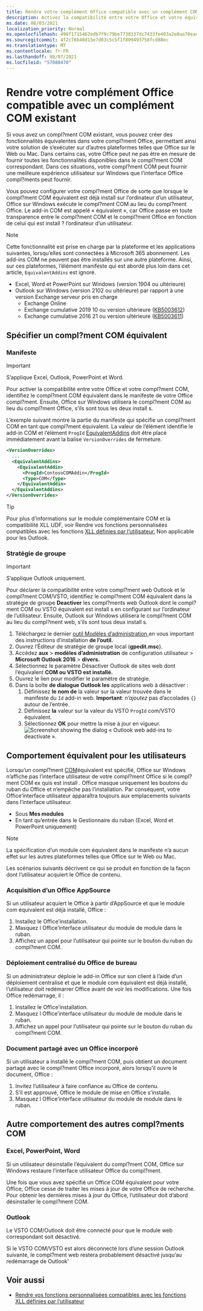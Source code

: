 ```yaml
---
title: Rendre votre complément Office compatible avec un complément COM existant
description: Activez la compatibilité entre votre Office et votre équivalent COM.
ms.date: 08/03/2021
localization_priority: Normal
ms.openlocfilehash: 498f1715462edb7f9c79be7738337dc7433fe403a2e0aa76eae81b4516af9caa
ms.sourcegitcommit: 4f2c76b48d15e7d03c5c5f1f809493758fcd88ec
ms.translationtype: MT
ms.contentlocale: fr-FR
ms.lasthandoff: 08/07/2021
ms.locfileid: "57080470"
---
```

# <a name="make-your-office-add-in-compatible-with-an-existing-com-add-in"></a>Rendre votre complément Office compatible avec un complément COM existant

Si vous avez un compl?ment COM existant, vous pouvez créer des fonctionnalités équivalentes dans votre compl?ment Office, permettant ainsi votre solution de s’exécuter sur d’autres plateformes telles que Office sur le Web ou Mac. Dans certains cas, votre Office peut ne pas être en mesure de fournir toutes les fonctionnalités disponibles dans le compl?ment COM correspondant. Dans ces situations, votre compl?ment COM peut fournir une meilleure expérience utilisateur sur Windows que l’interface Office compl?ments peut fournir.

Vous pouvez configurer votre compl?ment Office de sorte que lorsque le compl?ment COM équivalent est déjà install sur l’ordinateur d’un utilisateur, Office sur Windows exécute le compl?ment COM au lieu du compl?ment Office. Le add-in COM est appelé « équivalent », car Office passe en toute transparence entre le compl?ment COM et le compl?ment Office en fonction de celui qui est install ? l’ordinateur d’un utilisateur.

> [!NOTE]
> Cette fonctionnalité est prise en charge par la plateforme et les applications suivantes, lorsqu’elles sont connectées à Microsoft 365 abonnement. Les add-ins COM ne peuvent pas être installés sur une autre plateforme. Ainsi, sur ces plateformes, l’élément manifeste qui est abordé plus loin dans cet article, `EquivalentAddins` est ignoré.
>
> - Excel, Word et PowerPoint sur Windows (version 1904 ou ultérieure)
> - Outlook sur Windows (version 2102 ou ultérieure) par rapport à une version Exchange serveur pris en charge
>   - Exchange Online
>   - Exchange cumulative 2019 10 ou version ultérieure ([KB5003612](https://support.microsoft.com/topic/cumulative-update-10-for-exchange-server-2019-kb5003612-b1434cad-3fbc-4dc3-844d-82568e8d4344))
>   - Exchange cumulative 2016 21 ou version ultérieure ([KB5003611](https://support.microsoft.com/topic/cumulative-update-21-for-exchange-server-2016-kb5003611-b7ba1656-abba-4a0b-9be9-dac45095d969))

## <a name="specify-an-equivalent-com-add-in"></a>Spécifier un compl?ment COM équivalent

### <a name="manifest"></a>Manifeste

> [!IMPORTANT]
> S’applique Excel, Outlook, PowerPoint et Word.

Pour activer la compatibilité entre votre Office et votre compl?ment COM, identifiez [](add-in-manifests.md) le compl?ment COM équivalent dans le manifeste de votre Office compl?ment. Ensuite, Office sur Windows utilisera le compl?ment COM au lieu du compl?ment Office, s’ils sont tous les deux install s.

L’exemple suivant montre la partie du manifeste qui spécifie un compl?ment COM en tant que compl?ment équivalent. La valeur de l’élément identifie le add-in COM et l’élément `ProgId` [EquivalentAddins](../reference/manifest/equivalentaddins.md) doit être placé immédiatement avant la balise `VersionOverrides` de fermeture.

```xml
<VersionOverrides>
  ...
  <EquivalentAddins>
    <EquivalentAddin>
      <ProgId>ContosoCOMAddin</ProgId>
      <Type>COM</Type>
    </EquivalentAddin>
  </EquivalentAddins>
</VersionOverrides>
```

> [!TIP]
> Pour plus d’informations sur le module complémentaire COM et la compatibilité XLL UDF, voir Rendre vos fonctions personnalisées compatibles avec les fonctions [XLL définies par l’utilisateur.](../excel/make-custom-functions-compatible-with-xll-udf.md) Non applicable pour les Outlook.

### <a name="group-policy"></a>Stratégie de groupe

> [!IMPORTANT]
> S’applique Outlook uniquement.

Pour déclarer la compatibilité entre votre compl?ment web Outlook et le compl?ment COM/VSTO, identifiez le compl?ment COM équivalent dans la stratégie de groupe **Deactiver** les compl?ments web Outlook dont le compl?ment COM ou VSTO équivalent est install s en configurant sur l’ordinateur de l’utilisateur. Ensuite, Outlook sur Windows utilisera le compl?ment COM au lieu du compl?ment web, s’ils sont tous deux install s.

1. Téléchargez le dernier [outil Modèles d’administration,](https://www.microsoft.com/download/details.aspx?id=49030)en vous important des instructions d’installation **de l’outil.**
1. Ouvrez l’Éditeur de stratégie de groupe local (**gpedit.msc**).
1. Accédez **aux**  >  **modèles d’administration** de configuration utilisateur   >  **Microsoft Outlook 2016**  >  **divers.**
1. Sélectionnez le paramètre Désactiver Outlook de sites web dont l’équivalent **COM ou VSTO est installé.**
1. Ouvrez le lien pour modifier le paramètre de stratégie.
1. Dans la boîte **de dialogue Outlook les** applications web à désactiver :
    1. Définissez **le nom de** la valeur sur la valeur trouvée dans le manifeste du `Id` add-in web. **Important**: *n’ajoutez* pas d’accolades `{}` autour de l’entrée.
    1. Définissez **la** valeur sur la valeur du VSTO `ProgId` com/VSTO équivalent.
    1. Sélectionnez **OK** pour mettre la mise à jour en vigueur.
    ![Screenshot showing the dialog « Outlook web add-ins to deactivate ».](../images/outlook-deactivate-gpo-dialog.png)

## <a name="equivalent-behavior-for-users"></a>Comportement équivalent pour les utilisateurs

Lorsqu’un compl?ment [COM](#specify-an-equivalent-com-add-in)équivalent est spécifié, Office sur Windows n’affiche pas l’interface utilisateur de votre compl?ment Office si le compl?ment COM ex quis est install . Office masque uniquement les boutons du ruban du Office et n’empêche pas l’installation. Par conséquent, votre Office’interface utilisateur apparaîtra toujours aux emplacements suivants dans l’interface utilisateur.

- Sous **Mes modules**
- En tant qu’entrée dans le Gestionnaire du ruban (Excel, Word et PowerPoint uniquement)

> [!NOTE]
> La spécification d’un module com équivalent dans le manifeste n’a aucun effet sur les autres plateformes telles que Office sur le Web ou Mac.

Les scénarios suivants décrivent ce qui se produit en fonction de la façon dont l’utilisateur acquiert le Office de contenu.

### <a name="appsource-acquisition-of-an-office-add-in"></a>Acquisition d’un Office AppSource

Si un utilisateur acquiert le Office à partir d’AppSource et que le module com équivalent est déjà installé, Office :

1. Installez le Office’installation.
2. Masquez l Office’interface utilisateur du module de module dans le ruban.
3. Affichez un appel pour l’utilisateur qui pointe sur le bouton du ruban du compl?ment COM.

### <a name="centralized-deployment-of-office-add-in"></a>Déploiement centralisé du Office de bureau

Si un administrateur déploie le add-in Office sur son client à l’aide d’un déploiement centralisé et que le module com équivalent est déjà installé, l’utilisateur doit redémarrer Office avant de voir les modifications. Une fois Office redémarrage, il :

1. Installez le Office’installation.
2. Masquez l Office’interface utilisateur du module de module dans le ruban.
3. Affichez un appel pour l’utilisateur qui pointe sur le bouton du ruban du compl?ment COM.

### <a name="document-shared-with-embedded-office-add-in"></a>Document partagé avec un Office incorporé

Si un utilisateur a installé le compl?ment COM, puis obtient un document partagé avec le compl?ment Office incorporé, alors lorsqu’il ouvre le document, Office :

1. Invitez l’utilisateur à faire confiance au Office de contenu.
2. S’il est approuvé, Office le module de mise en Office s’installe.
3. Masquez l Office’interface utilisateur du module de module dans le ruban.

## <a name="other-com-add-in-behavior"></a>Autre comportement des autres compl?ments COM

### <a name="excel-powerpoint-word"></a>Excel, PowerPoint, Word

Si un utilisateur désinstalle l’équivalent du compl?ment COM, Office sur Windows restaure l’interface utilisateur Office du compl?ment.

Une fois que vous avez spécifié un Office COM équivalent pour votre Office, Office cesse de traiter les mises à jour de votre Office de recherche. Pour obtenir les dernières mises à jour du Office, l’utilisateur doit d’abord désinstaller le compl?ment COM.

### <a name="outlook"></a>Outlook

Le VSTO COM/Outlook doit être connecté pour que le module web correspondant soit désactivé.

Si le VSTO COM/VSTO est alors déconnecté lors d’une session Outlook suivante, le compl?ment web restera probablement désactivé jusqu’au redémarrage de Outlook'

## <a name="see-also"></a>Voir aussi

- [Rendre vos fonctions personnalisées compatibles avec les fonctions XLL définies par l’utilisateur](../excel/make-custom-functions-compatible-with-xll-udf.md)

